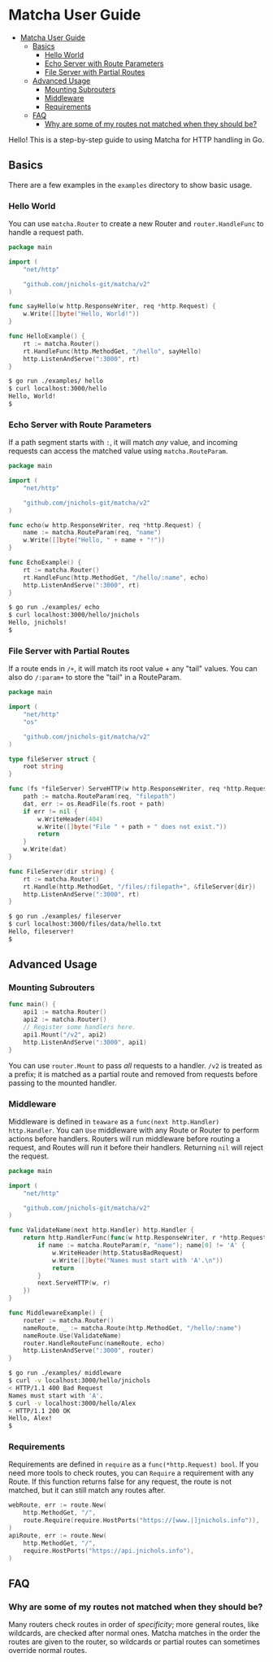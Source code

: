 # Matcha User Guide

- [Matcha User Guide](#matcha-user-guide)
	- [Basics](#basics)
		- [Hello World](#hello-world)
		- [Echo Server with Route Parameters](#echo-server-with-route-parameters)
		- [File Server with Partial Routes](#file-server-with-partial-routes)
	- [Advanced Usage](#advanced-usage)
		- [Mounting Subrouters](#mounting-subrouters)
		- [Middleware](#middleware)
		- [Requirements](#requirements)
	- [FAQ](#faq)
		- [Why are some of my routes not matched when they should be?](#why-are-some-of-my-routes-not-matched-when-they-should-be)

Hello! This is a step-by-step guide to using Matcha for HTTP handling in Go.

## Basics

There are a few examples in the `examples` directory to show basic usage.

### Hello World

You can use `matcha.Router` to create a new Router and `router.HandleFunc` to handle a request path.

```go
package main

import (
	"net/http"

	"github.com/jnichols-git/matcha/v2"
)

func sayHello(w http.ResponseWriter, req *http.Request) {
	w.Write([]byte("Hello, World!"))
}

func HelloExample() {
	rt := matcha.Router()
	rt.HandleFunc(http.MethodGet, "/hello", sayHello)
	http.ListenAndServe(":3000", rt)
}
```

```sh
$ go run ./examples/ hello
$ curl localhost:3000/hello
Hello, World!
$
```

### Echo Server with Route Parameters

If a path segment starts with `:`, it will match *any* value, and incoming requests can access the matched value using `matcha.RouteParam`.

```go
package main

import (
	"net/http"

	"github.com/jnichols-git/matcha/v2"
)

func echo(w http.ResponseWriter, req *http.Request) {
	name := matcha.RouteParam(req, "name")
	w.Write([]byte("Hello, " + name + "!"))
}

func EchoExample() {
	rt := matcha.Router()
	rt.HandleFunc(http.MethodGet, "/hello/:name", echo)
	http.ListenAndServe(":3000", rt)
}
```

```sh
$ go run ./examples/ echo
$ curl localhost:3000/hello/jnichols
Hello, jnichols!
$
```

### File Server with Partial Routes

If a route ends in `/+`, it will match its root value + any "tail" values. You can also do `/:param+` to store the "tail" in a RouteParam.

```go
package main

import (
	"net/http"
	"os"

	"github.com/jnichols-git/matcha/v2"
)

type fileServer struct {
	root string
}

func (fs *fileServer) ServeHTTP(w http.ResponseWriter, req *http.Request) {
	path := matcha.RouteParam(req, "filepath")
	dat, err := os.ReadFile(fs.root + path)
	if err != nil {
		w.WriteHeader(404)
		w.Write([]byte("File " + path + " does not exist."))
		return
	}
	w.Write(dat)
}

func FileServer(dir string) {
	rt := matcha.Router()
	rt.Handle(http.MethodGet, "/files/:filepath+", &fileServer{dir})
	http.ListenAndServe(":3000", rt)
}
```

```sh
$ go run ./examples/ fileserver
$ curl localhost:3000/files/data/hello.txt
Hello, fileserver!
$
```

## Advanced Usage

### Mounting Subrouters

```go
func main() {
    api1 := matcha.Router()
    api2 := matcha.Router()
    // Register some handlers here.
    api1.Mount("/v2", api2)
    http.ListenAndServe(":3000", api1)
}
```

You can use `router.Mount` to pass *all* requests to a handler. `/v2` is treated as a prefix; it is matched as a partial route and removed from requests before passing to the mounted handler.

### Middleware

Middleware is defined in `teaware` as a `func(next http.Handler) http.Handler`. You can `Use` middleware with any Route or Router to perform actions before handlers. Routers will run middleware before routing a request, and Routes will run it before their handlers. Returning `nil` will reject the request.

```go
package main

import (
	"net/http"

	"github.com/jnichols-git/matcha/v2"
)

func ValidateName(next http.Handler) http.Handler {
	return http.HandlerFunc(func(w http.ResponseWriter, r *http.Request) {
		if name := matcha.RouteParam(r, "name"); name[0] != 'A' {
			w.WriteHeader(http.StatusBadRequest)
			w.Write([]byte("Names must start with 'A'.\n"))
			return
		}
		next.ServeHTTP(w, r)
	})
}

func MiddlewareExample() {
	router := matcha.Router()
	nameRoute, _ := matcha.Route(http.MethodGet, "/hello/:name")
	nameRoute.Use(ValidateName)
	router.HandleRouteFunc(nameRoute, echo)
	http.ListenAndServe(":3000", router)
}

```

```sh
$ go run ./examples/ middleware
$ curl -v localhost:3000/hello/jnichols
< HTTP/1.1 400 Bad Request
Names must start with 'A'.
$ curl -v localhost:3000/hello/Alex
< HTTP/1.1 200 OK
Hello, Alex!
$
```

### Requirements

Requirements are defined in `require` as a `func(*http.Request) bool`. If you need more tools to check routes, you can `Require` a requirement with any Route. If this function returns false for any request, the route is not matched, but it can still match any routes after.

```go
webRoute, err := route.New(
    http.MethodGet, "/",
    route.Require(require.HostPorts("https://[www.|]jnichols.info")),
)
apiRoute, err := route.New(
    http.MethodGet, "/",
    require.HostPorts("https://api.jnichols.info"),
)
```

## FAQ

### Why are some of my routes not matched when they should be?

Many routers check routes in order of *specificity*; more general routes, like wildcards, are checked after normal ones. Matcha matches in the order the routes are given to the router, so wildcards or partial routes can sometimes override normal routes.
